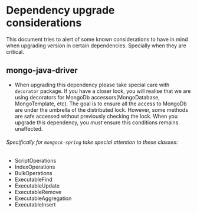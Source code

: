 # Dependency upgrade considerations
This document tries to alert of some known considerations to have in mind when upgrading version in certain dependencies. Specially when they are critical.


## mongo-java-driver
* When upgrading this dependency please take special care with `decorator` package. If you have a closer look, you will realise 
that we are using decorators for MongoDb accessors(MongoDatabase, MongoTemplate, etc). The goal is to ensure all the access to MongoDb
are under the umbrella of the distributed lock. However, some methods are safe accessed without previously checking the lock.
When you upgrade this dependency, you *must* ensure this conditions remains unaffected.

###### Specifically for `mongock-spring` take special attention to these classes:
- ScriptOperations
- IndexOperations
- BulkOperations
- ExecutableFind
- ExecutableUpdate
- ExecutableRemove
- ExecutableAggregation
- ExecutableInsert
